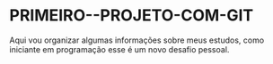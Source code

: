 # PRIMEIRO--PROJETO-COM-GIT
Aqui vou organizar algumas informações sobre meus estudos, como iniciante em programação esse é um novo desafio pessoal.
